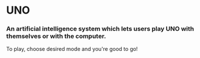 # UNO
### An artificial intelligence system which lets users play UNO with themselves or with the computer.

To play, choose desired mode and you're good to go!
